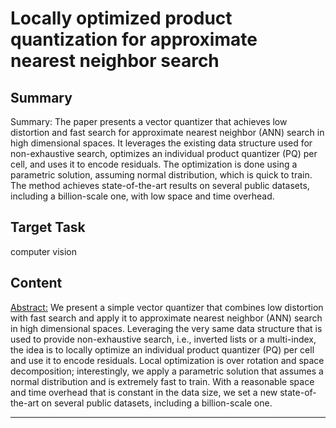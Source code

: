 # Locally optimized product quantization for approximate nearest neighbor search

## Summary

Summary: The paper presents a vector quantizer that achieves low distortion and fast search for approximate nearest neighbor (ANN) search in high dimensional spaces. It leverages the existing data structure used for non-exhaustive search, optimizes an individual product quantizer (PQ) per cell, and uses it to encode residuals. The optimization is done using a parametric solution, assuming normal distribution, which is quick to train. The method achieves state-of-the-art results on several public datasets, including a billion-scale one, with low space and time overhead.


## Target Task

computer vision

## Content

<Abstract:>
We present a simple vector quantizer that combines low distortion with fast search and apply it to approximate nearest neighbor (ANN) search in high dimensional spaces. Leveraging the very same data structure that is used to provide non-exhaustive search, i.e., inverted lists or a multi-index, the idea is to locally optimize an individual product quantizer (PQ) per cell and use it to encode residuals. Local optimization is over rotation and space decomposition; interestingly, we apply a parametric solution that assumes a normal distribution and is extremely fast to train. With a reasonable space and time overhead that is constant in the data size, we set a new state-of-the-art on several public datasets, including a billion-scale one.



---

